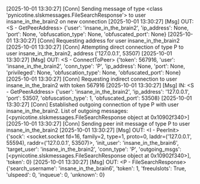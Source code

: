 [2025-10-01 13:30:27] [Conn] Sending message of type <class 'pynicotine.slskmessages.FileSearchResponse'> to user insane_in_the_brain2 on new connection
[2025-10-01 13:30:27] [Msg] OUT: <S - GetPeerAddress> {'user': 'insane_in_the_brain2', 'ip_address': None, 'port': None, 'obfuscation_type': None, 'obfuscated_port': None}
[2025-10-01 13:30:27] [Conn] Requesting address for user insane_in_the_brain2
[2025-10-01 13:30:27] [Conn] Attempting direct connection of type P to user insane_in_the_brain2, address ('127.0.0.1', 53507)
[2025-10-01 13:30:27] [Msg] OUT: <S - ConnectToPeer> {'token': 567916, 'user': 'insane_in_the_brain2', 'conn_type': 'P', 'ip_address': None, 'port': None, 'privileged': None, 'obfuscation_type': None, 'obfuscated_port': None}
[2025-10-01 13:30:27] [Conn] Requesting indirect connection to user insane_in_the_brain2 with token 567916
[2025-10-01 13:30:27] [Msg] IN: <S - GetPeerAddress> {'user': 'insane_in_the_brain2', 'ip_address': '127.0.0.1', 'port': 53507, 'obfuscation_type': 1, 'obfuscated_port': 53508}
[2025-10-01 13:30:27] [Conn] Established outgoing connection of type P with user insane_in_the_brain2. List of outgoing messages: [<pynicotine.slskmessages.FileSearchResponse object at 0x10902f340>]
[2025-10-01 13:30:27] [Conn] Sending peer init message of type P to user insane_in_the_brain2
[2025-10-01 13:30:27] [Msg] OUT: <I - PeerInit> {'sock': <socket.socket fd=16, family=2, type=1, proto=0, laddr=('127.0.0.1', 55594), raddr=('127.0.0.1', 53507)>, 'init_user': 'insane_in_the_brain6', 'target_user': 'insane_in_the_brain2', 'conn_type': 'P', 'outgoing_msgs': [<pynicotine.slskmessages.FileSearchResponse object at 0x10902f340>], 'token': 0}
[2025-10-01 13:30:27] [Msg] OUT: <P - FileSearchResponse> {'search_username': 'insane_in_the_brain6', 'token': 1, 'freeulslots': True, 'ulspeed': 0, 'inqueue': 0, 'unknown': 0}
